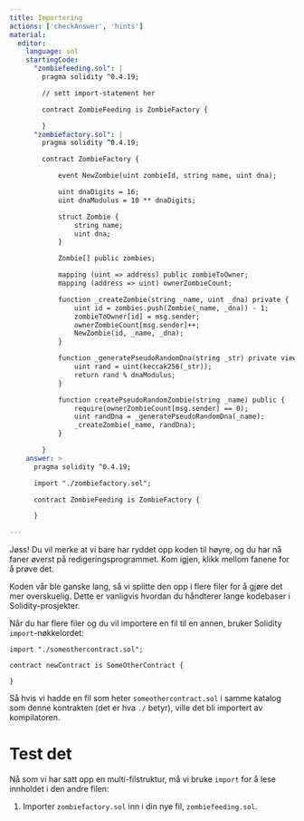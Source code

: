 ```yaml
---
title: Importering
actions: ['checkAnswer', 'hints']
material:
  editor:
    language: sol
    startingCode:
      "zombiefeeding.sol": |
        pragma solidity ^0.4.19;

        // sett import-statement her

        contract ZombieFeeding is ZombieFactory {

        }
      "zombiefactory.sol": |
        pragma solidity ^0.4.19;

        contract ZombieFactory {

            event NewZombie(uint zombieId, string name, uint dna);

            uint dnaDigits = 16;
            uint dnaModulus = 10 ** dnaDigits;

            struct Zombie {
                string name;
                uint dna;
            }

            Zombie[] public zombies;

            mapping (uint => address) public zombieToOwner;
            mapping (address => uint) ownerZombieCount;

            function _createZombie(string _name, uint _dna) private {
                uint id = zombies.push(Zombie(_name, _dna)) - 1;
                zombieToOwner[id] = msg.sender;
                ownerZombieCount[msg.sender]++;
                NewZombie(id, _name, _dna);
            }

            function _generatePseudoRandomDna(string _str) private view returns (uint) {
                uint rand = uint(keccak256(_str));
                return rand % dnaModulus;
            }

            function createPseudoRandomZombie(string _name) public {
                require(ownerZombieCount[msg.sender] == 0);
                uint randDna = _generatePseudoRandomDna(_name);
                _createZombie(_name, randDna);
            }

        }
    answer: >
      pragma solidity ^0.4.19;

      import "./zombiefactory.sol";

      contract ZombieFeeding is ZombieFactory {

      }

---
```


Jøss! Du vil merke at vi bare har ryddet opp koden til høyre, og du har nå faner øverst på redigeringsprogrammet. Kom igjen, klikk mellom fanene for å prøve det.

Koden vår ble ganske lang, så vi splitte den opp i flere filer for å gjøre det mer overskuelig. Dette er vanligvis hvordan du håndterer lange kodebaser i Solidity-prosjekter.

Når du har flere filer og du vil importere en fil til en annen, bruker Solidity `import`-nøkkelordet:

```
import "./someothercontract.sol";

contract newContract is SomeOtherContract {

}
```

Så hvis vi hadde en fil som heter `someothercontract.sol` i samme katalog som denne kontrakten (det er hva `./` betyr), ville det bli importert av kompilatoren.

# Test det

Nå som vi har satt opp en multi-filstruktur, må vi bruke `import` for å lese innholdet i den andre filen:

1. Importer `zombiefactory.sol` inn i din nye fil, `zombiefeeding.sol`. 
